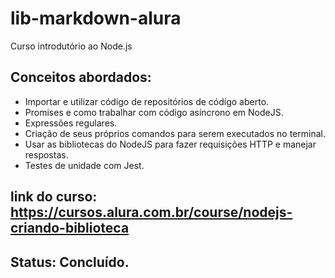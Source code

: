 # lib-markdown-alura
Curso introdutório ao Node.js


## Conceitos abordados:
* Importar e utilizar código de repositórios de código aberto.
* Promises e como trabalhar com código asíncrono em NodeJS.
* Expressões regulares.
* Criação de seus próprios comandos para serem executados no terminal.
* Usar as bibliotecas do NodeJS para fazer requisições HTTP e manejar respostas.
* Testes de unidade com Jest.


## link do curso: https://cursos.alura.com.br/course/nodejs-criando-biblioteca

## Status: Concluído.
